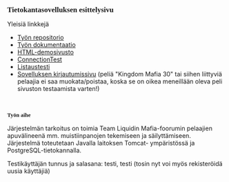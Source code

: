 </head>
<body>
<h1 style="margin: 0.0px 0.0px 11.3px 0.0px; font: 17.0px Times"><b>Tietokantasovelluksen esittelysivu</b></h1>
<p class="p2">Yleisiä linkkejä</p>
<ul class="ul1">
  <li class="li3"><a href="https://github.com/teesalmi/MafiaTools"><span class="s1">Työn repositorio</span></a></li>
  <li class="li3"><a href="https://raw.github.com/teesalmi/MafiaTools/master/doc/Dokumentaatio.pdf"><span class="s1">Työn dokumentaatio</span></a></li>
      <li><a href="http://t-teesalmi.users.cs.helsinki.fi/MafiaTools/html-demo/index.html">HTML-demosivusto</a></li>
      <li><a href="http://t-teesalmi.users.cs.helsinki.fi/ConnectionTest">ConnectionTest</a></li>
      <li><a href="http://t-teesalmi.users.cs.helsinki.fi/MafiaTools/Listaustesti">Listaustesti</a></li>
      <li><a href="http://t-teesalmi.users.cs.helsinki.fi/MafiaTools/index.jsp">Sovelluksen kirjautumissivu</a> (peliä "Kingdom Mafia 30" tai siihen liittyviä pelaajia ei saa muokata/poistaa, koska se on oikea meneillään oleva peli sivuston testaamista varten!)</li>
</ul>
<p class="p5"><br></p>
<h2 style="margin: 0.0px 0.0px 11.0px 0.0px; font: 13.0px Times"><b>Työn aihe</b></h2>
<p class="p2">Järjestelmän tarkoitus on toimia Team Liquidin Mafia-foorumin pelaajien apuvälineenä mm. muistiinpanojen tekemiseen ja säilyttämiseen. Järjestelmä toteutetaan Javalla laitoksen Tomcat- ympäristössä ja PostgreSQL-tietokannalla.</p>
<p>
    Testikäyttäjän tunnus ja salasana: testi, testi (tosin nyt voi myös rekisteröidä uusia käyttäjiä)
    </p>
</body>
</html>
